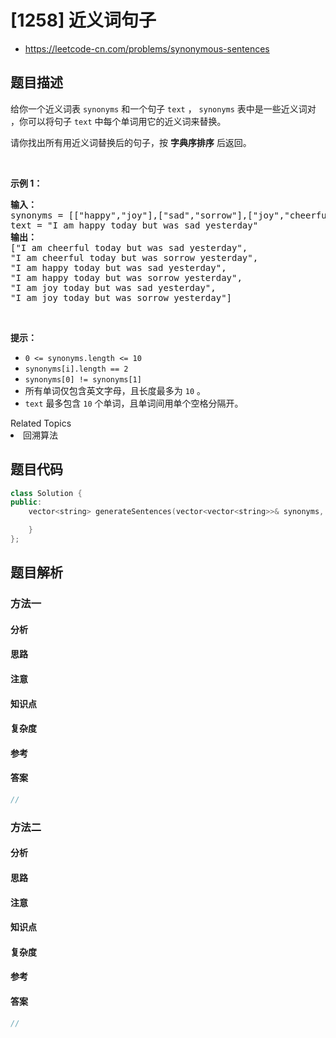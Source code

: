 

# [1258] 近义词句子
* https://leetcode-cn.com/problems/synonymous-sentences


## 题目描述

<p>给你一个近义词表&nbsp;<code>synonyms</code> 和一个句子&nbsp;<code>text</code>&nbsp;，&nbsp;<code>synonyms</code> 表中是一些近义词对 ，你可以将句子&nbsp;<code>text</code> 中每个单词用它的近义词来替换。</p>

<p>请你找出所有用近义词替换后的句子，按&nbsp;<strong>字典序排序</strong>&nbsp;后返回。</p>

<p>&nbsp;</p>

<p><strong>示例 1：</strong></p>

<pre>
<strong>输入：
</strong>synonyms = [[&quot;happy&quot;,&quot;joy&quot;],[&quot;sad&quot;,&quot;sorrow&quot;],[&quot;joy&quot;,&quot;cheerful&quot;]],
text = &quot;I am happy today but was sad yesterday&quot;
<strong>输出：
</strong>[&quot;I am cheerful today but was sad yesterday&quot;,
&quot;I am cheerful today but was sorrow yesterday&quot;,
&quot;I am happy today but was sad yesterday&quot;,
&quot;I am happy today but was sorrow yesterday&quot;,
&quot;I am joy today but was sad yesterday&quot;,
&quot;I am joy today but was sorrow yesterday&quot;]
</pre>

<p>&nbsp;</p>

<p><strong>提示：</strong></p>

<ul>
	<li><code>0 &lt;=&nbsp;synonyms.length &lt;= 10</code></li>
	<li><code>synonyms[i].length == 2</code></li>
	<li><code>synonyms[0] != synonyms[1]</code></li>
	<li>所有单词仅包含英文字母，且长度最多为&nbsp;<code>10</code> 。</li>
	<li><code>text</code>&nbsp;最多包含&nbsp;<code>10</code> 个单词，且单词间用单个空格分隔开。</li>
</ul>
<div><div>Related Topics</div><div><li>回溯算法</li></div></div>


## 题目代码

```cpp
class Solution {
public:
    vector<string> generateSentences(vector<vector<string>>& synonyms, string text) {

    }
};
```


## 题目解析


### 方法一

#### 分析

#### 思路

#### 注意

#### 知识点

#### 复杂度

#### 参考

#### 答案

```cpp
//
```


### 方法二

#### 分析

#### 思路

#### 注意

#### 知识点

#### 复杂度

#### 参考

#### 答案

```cpp
//
```


